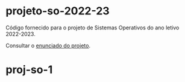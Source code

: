 # projeto-so-2022-23

Código fornecido para o projeto de Sistemas Operativos do ano letivo 2022-2023.

Consultar o [enunciado do projeto](https://github.com/tecnico-so/enunciado-proj-so-2022-23).
# proj-so-1
